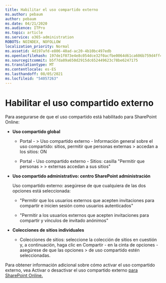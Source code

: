 ```yaml
---
title: Habilitar el uso compartido externo
ms.author: pebaum
author: pebaum
ms.date: 04/21/2020
ms.audience: ITPro
ms.topic: article
ms.service: o365-administration
ROBOTS: NOINDEX, NOFOLLOW
localization_priority: Normal
ms.assetid: 4d197afd-e806-40ad-ac20-4b10bc497edb
ms.openlocfilehash: 197de1f073e4e8c054dce32f0acfbe0064d61ca606b759d4ff45e0bc8a4b5cab
ms.sourcegitcommit: b5f7da89a650d2915dc652449623c78be6247175
ms.translationtype: MT
ms.contentlocale: es-ES
ms.lasthandoff: 08/05/2021
ms.locfileid: "54057263"
---
```

# <a name="enable-external-sharing"></a>Habilitar el uso compartido externo

 Para asegurarse de que el uso compartido está habilitado para SharePoint Online:
  
- **Uso compartido global**
    
  - Portal - \> Uso compartido externo - Información general sobre el uso compartido: sitios, permitir que personas externas \> accedan a los sitios: ON
    
  - Portal - Uso compartido externo - Sitios: casilla "Permitir que personas \> \> externas accedan a sus sitios"
    
- **Uso compartido administrativo: centro SharePoint administración**
    
    Uso compartido externo: asegúrese de que cualquiera de las dos opciones está seleccionada:
    
  - "Permitir que los usuarios externos que acepten invitaciones para compartir e inicien sesión como usuarios autenticados"
    
  - "Permitir a los usuarios externos que acepten invitaciones para compartir y vínculos de invitado anónimos"
    
- **Colecciones de sitios individuales**
    
  - Colecciones de sitios: seleccione la colección de sitios en cuestión y, a continuación, haga clic en Compartir - en la cinta de opciones - asegúrese de que las opciones \> de uso compartido estén seleccionadas.
    
Para obtener información adicional sobre cómo activar el uso compartido externo, vea Activar o desactivar el uso compartido externo [para SharePoint Online.](https://go.microsoft.com/fwlink/?linkid=2047681&amp;clcid=0x409)
  

